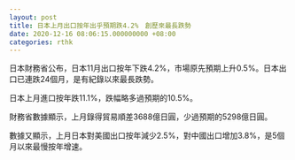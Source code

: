 ```yaml
---
layout: post
title: 日本上月出口按年出乎預期跌4.2%　創歷來最長跌勢
date: 2020-12-16 08:06:15.000000000 +08:00
categories: rthk
---
```


日本財務省公布，日本11月出口按年下跌4.2%，市場原先預期上升0.5%。日本出口已連跌24個月，是有紀錄以來最長跌勢。

日本上月進口按年跌11.1%，跌幅略多過預期的10.5%。

財務省數據顯示，上月錄得貿易順差3688億日圓，少過預期的5298億日圓。

數據又顯示，上月日本對美國出口按年減少2.5%，對中國出口增加3.8%，是5個月以來最慢按年增速。
